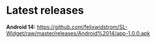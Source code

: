 # Latest releases

**Android 14:** https://github.com/felixwidstrom/SL-Widget/raw/master/releases/Android%2014/app-1.0.0.apk
